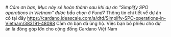 *# Cảm ơn bạn, Mục này sẽ hoàn thành sau khi dự án "Simplify SPO operations in Vietnam" được bầu chọn ở Fund7*
Thông tin chi tiết về dự án có tại đây https://cardano.ideascale.com/a/dtd/Simplify-SPO-operations-in-Vietnam/383191-48088
Cảm ơn bạn đã ủng hộ. Việc bạn bỏ phiếu cho dự án là đóng góp lớn cho cộng đồng Cardano Việt Nam
